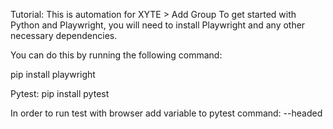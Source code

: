 Tutorial: This is automation for XYTE > Add Group
To get started with Python and Playwright, you will need to install Playwright and any other necessary dependencies. 

You can do this by running the following command: 

pip install playwright

Pytest: pip install pytest

In order to run test with browser add variable to pytest command: --headed
